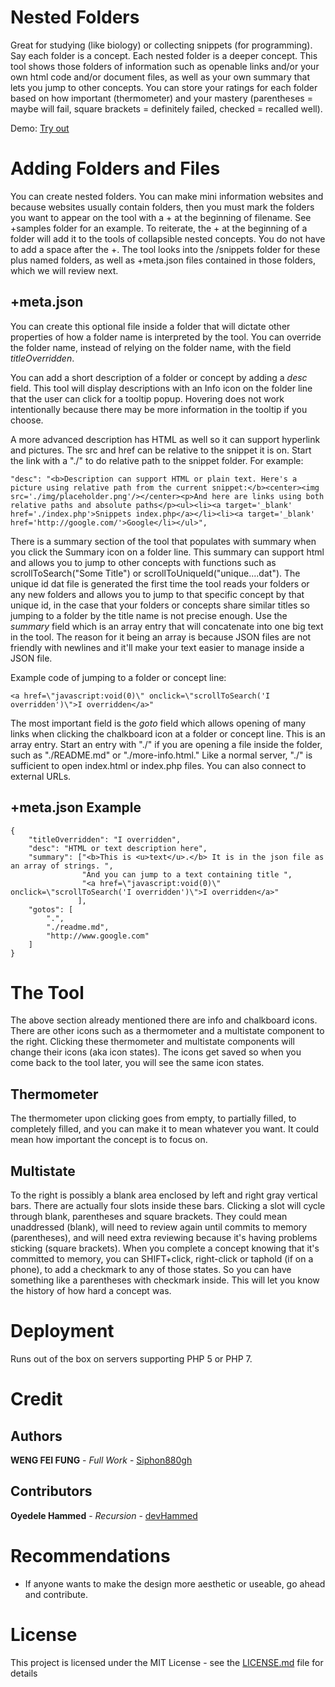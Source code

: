 # Nested Folders

Great for studying (like biology) or collecting snippets (for programming). Say each folder is a concept. Each nested folder is a deeper concept. This tool shows those folders of information such as openable links and/or your own html code and/or document files, as well as your own summary that lets you jump to other concepts. You can store your ratings for each folder based on how important (thermometer) and your mastery (parentheses = maybe will fail, square brackets = definitely failed, checked = recalled well).

Demo: [Try out](http://wengindustry.com/tools/snippets-mastery/)

# Adding Folders and Files

You can create nested folders. You can make mini information websites and because websites usually contain folders, then you must mark the folders you want to appear on the tool with a + at the beginning of filename. See +samples folder for an example. To reiterate, the + at the beginning of a folder will add it to the tools of collapsible nested concepts. You do not have to add a space after the +. The tool looks into the /snippets folder for these plus named folders, as well as +meta.json files contained in those folders, which we will review next.

## +meta.json

You can create this optional file inside a folder that will dictate other properties of how a folder name is interpreted by the tool. You can override the folder name, instead of relying on the folder name, with the field _titleOverridden_.

You can add a short description of a folder or concept by adding a _desc_ field. This tool will display descriptions with an Info icon on the folder line that the user can click for a tooltip popup. Hovering does not work intentionally because there may be more information in the tooltip if you choose.

A more advanced description has HTML as well so it can support hyperlink and pictures. The src and href can be relative to the snippet it is on.  Start the link with a "./" to do relative path to the snippet folder. For example:
```
"desc": "<b>Description can support HTML or plain text. Here's a picture using relative path from the current snippet:</b><center><img src='./img/placeholder.png'/></center><p>And here are links using both relative paths and absolute paths</p><ul><li><a target='_blank' href='./index.php'>Snippets index.php</a></li><li><a target='_blank' href='http://google.com/'>Google</li></ul>",
```

There is a summary section of the tool that populates with summary when you click the Summary icon on a folder line. This summary can support html and allows you to jump to other concepts with functions such as scrollToSearch("Some Title") or scrollToUniqueId("unique....dat"). The unique id dat file is generated the first time the tool reads your folders or any new folders and allows you to jump to that specific concept by that unique id, in the case that your folders or concepts share similar titles so jumping to a folder by the title name is not precise enough. Use the _summary_ field which is an array entry that will concatenate into one big text in the tool. The reason for it being an array is because JSON files are not friendly with newlines and it'll make your text easier to manage inside a JSON file.

Example code of jumping to a folder or concept line:
```
<a href=\"javascript:void(0)\" onclick=\"scrollToSearch('I overridden')\">I overridden</a>"
```

The most important field is the _goto_ field which allows opening of many links when clicking the chalkboard icon at a folder or concept line. This is an array entry. Start an entry with "./" if you are opening a file inside the folder, such as "./README.md" or "./more-info.html." Like a normal server, "./" is sufficient to open index.html or index.php files. You can also connect to external URLs.

## +meta.json Example

```
{
    "titleOverridden": "I overridden",
    "desc": "HTML or text description here",
    "summary": ["<b>This is <u>text</u>.</b> It is in the json file as an array of strings. ",
                "And you can jump to a text containing title ",
                "<a href=\"javascript:void(0)\" onclick=\"scrollToSearch('I overridden')\">I overridden</a>"
               ],
    "gotos": [
        ".",
        "./readme.md",
        "http://www.google.com"
    ]
}
```

# The Tool

The above section already mentioned there are info and chalkboard icons. There are other icons such as a thermometer and a multistate component to the right. Clicking these thermometer and multistate components will change their icons (aka icon states). The icons get saved so when you come back to the tool later, you will see the same icon states. 

## Thermometer
The thermometer upon clicking goes from empty, to partially filled, to completely filled, and you can make it to mean whatever you want. It could mean how important the concept is to focus on.

## Multistate
To the right is possibly a blank area enclosed by left and right gray vertical bars. There are actually four slots inside these bars. Clicking a slot will cycle through blank, parentheses and square brackets. They could mean unaddressed (blank), will need to review again until commits to memory (parentheses), and will need extra reviewing because it's having problems sticking (square brackets). When you complete a concept knowing that it's committed to memory, you can SHIFT+click, right-click or taphold (if on a phone), to add a checkmark to any of those states. So you can have something like a parentheses with checkmark inside. This will let you know the history of how hard a concept was.

# Deployment
Runs out of the box on servers supporting PHP 5 or PHP 7.

# Credit

## Authors

**WENG FEI FUNG** - *Full Work* - [Siphon880gh](https://github.com/Siphon880gh)

## Contributors

**Oyedele Hammed** - *Recursion* - [devHammed](https://devhammed.github.io/)

# Recommendations

- If anyone wants to make the design more aesthetic or useable, go ahead and contribute.

# License

This project is licensed under the MIT License - see the [LICENSE.md](LICENSE.md) file for details

